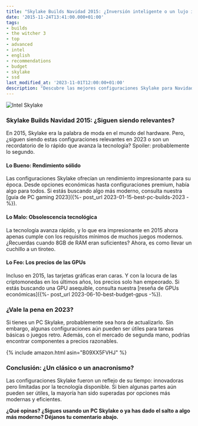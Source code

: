 ```yaml
---
title: "Skylake Builds Navidad 2015: ¿Inversión inteligente o un lujo innecesario?"
date: '2015-11-24T13:41:00.000+01:00'
tags:
- builds
- the witcher 3
- top
- advanced
- intel
- english
- recommendations
- budget
- skylake
- ssd
last_modified_at: '2023-11-01T12:00:00+01:00'
description: "Descubre las mejores configuraciones Skylake para Navidad 2015. ¿Siguen siendo relevantes o es hora de actualizarse?"
---
```


![Intel Skylake](https://3.bp.blogspot.com/-kxARiTNSwxI/Vs60MJwdaoI/AAAAAAAAAuc/eOlmTnz4vKI/s200/intel-skylake-for-notebooks-will-come-in-october-487788-2%255B1%255D.jpg)

### Skylake Builds Navidad 2015: ¿Siguen siendo relevantes?

En 2015, Skylake era la palabra de moda en el mundo del hardware. Pero, ¿siguen siendo estas configuraciones relevantes en 2023 o son un recordatorio de lo rápido que avanza la tecnología? Spoiler: probablemente lo segundo.

#### Lo Bueno: Rendimiento sólido

Las configuraciones Skylake ofrecían un rendimiento impresionante para su época. Desde opciones económicas hasta configuraciones premium, había algo para todos. Si estás buscando algo más moderno, consulta nuestra [guía de PC gaming 2023]({%- post_url 2023-01-15-best-pc-builds-2023 -%}).

#### Lo Malo: Obsolescencia tecnológica

La tecnología avanza rápido, y lo que era impresionante en 2015 ahora apenas cumple con los requisitos mínimos de muchos juegos modernos. ¿Recuerdas cuando 8GB de RAM eran suficientes? Ahora, es como llevar un cuchillo a un tiroteo.

#### Lo Feo: Los precios de las GPUs

Incluso en 2015, las tarjetas gráficas eran caras. Y con la locura de las criptomonedas en los últimos años, los precios solo han empeorado. Si estás buscando una GPU asequible, consulta nuestra [reseña de GPUs económicas]({%- post_url 2023-06-10-best-budget-gpus -%}).

### ¿Vale la pena en 2023?

Si tienes un PC Skylake, probablemente sea hora de actualizarlo. Sin embargo, algunas configuraciones aún pueden ser útiles para tareas básicas o juegos retro. Además, con el mercado de segunda mano, podrías encontrar componentes a precios razonables.

{% include amazon.html asin="B09XX5FVHJ" %}

### Conclusión: ¿Un clásico o un anacronismo?

Las configuraciones Skylake fueron un reflejo de su tiempo: innovadoras pero limitadas por la tecnología disponible. Si bien algunas partes aún pueden ser útiles, la mayoría han sido superadas por opciones más modernas y eficientes.

**¿Qué opinas? ¿Sigues usando un PC Skylake o ya has dado el salto a algo más moderno? Déjanos tu comentario abajo.**
